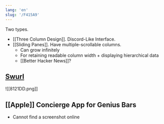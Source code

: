```yaml
---
lang: 'en'
slug: '/F415A9'
---
```


Two types.

- [[Three Column Design]]. Discord-Like Interface.
- [[Sliding Panes]]. Have multiple-scrollable columns.
  - Can grow infinitely
  - For retaining readable column width + displaying hierarchical data
  - [[Better Hacker News]]?

## [Swurl](https://swurl.com)

![[8121DD.png]]

## [[Apple]] Concierge App for Genius Bars

- Cannot find a screenshot online
